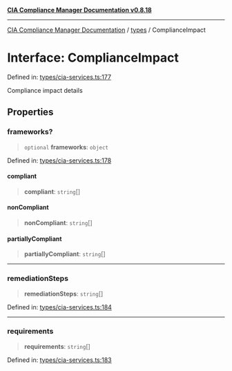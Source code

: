 [**CIA Compliance Manager Documentation v0.8.18**](../../README.md)

***

[CIA Compliance Manager Documentation](../../modules.md) / [types](../README.md) / ComplianceImpact

# Interface: ComplianceImpact

Defined in: [types/cia-services.ts:177](https://github.com/Hack23/cia-compliance-manager/blob/509f2f6138f4e24aa7fe1ae9432ec1ccefbe5f32/src/types/cia-services.ts#L177)

Compliance impact details

## Properties

### frameworks?

> `optional` **frameworks**: `object`

Defined in: [types/cia-services.ts:178](https://github.com/Hack23/cia-compliance-manager/blob/509f2f6138f4e24aa7fe1ae9432ec1ccefbe5f32/src/types/cia-services.ts#L178)

#### compliant

> **compliant**: `string`[]

#### nonCompliant

> **nonCompliant**: `string`[]

#### partiallyCompliant

> **partiallyCompliant**: `string`[]

***

### remediationSteps

> **remediationSteps**: `string`[]

Defined in: [types/cia-services.ts:184](https://github.com/Hack23/cia-compliance-manager/blob/509f2f6138f4e24aa7fe1ae9432ec1ccefbe5f32/src/types/cia-services.ts#L184)

***

### requirements

> **requirements**: `string`[]

Defined in: [types/cia-services.ts:183](https://github.com/Hack23/cia-compliance-manager/blob/509f2f6138f4e24aa7fe1ae9432ec1ccefbe5f32/src/types/cia-services.ts#L183)

